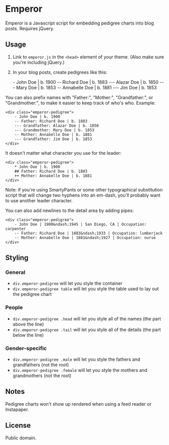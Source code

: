 # Emperor

Emperor is a Javascript script for embedding pedigree charts into blog posts. Requires jQuery.

## Usage

1. Link to `emperor.js` in the `<head>` element of your theme. (Also make sure you're including jQuery.)
2. In your blog posts, create pedigrees like this:

	<div class="emperor-pedigree">
		- John Doe | b. 1900
		-- Richard Doe | b. 1883
		--- Alazar Doe | b. 1850
		--- Mary Doe | b. 1853
		-- Annabelle Doe | b. 1881
		--- Jim Doe | b. 1853
	</div>

You can also prefix names with "Father:", "Mother:", "Grandfather:", or "Grandmother:", to make it easier to keep track of who's who. Example:

	<div class="emperor-pedigree">
		- John Doe | b. 1900
		-- Father: Richard Doe | b. 1883
		--- Grandfather: Alazar Doe | b. 1850
		--- Grandmother: Mary Doe | b. 1853
		-- Mother: Annabelle Doe | b. 1881
		--- Grandfather: Jim Doe | b. 1853
	</div>

It doesn't matter what character you use for the leader:

	<div class="emperor-pedigree">
		* John Doe | b. 1900
		## Father: Richard Doe | b. 1883
		++ Mother: Annabelle Doe | b. 1881
	</div>

Note: if you're using SmartyPants or some other typographical substitution script that will change two hyphens into an em-dash, you'll probably want to use another leader character.

You can also add newlines to the detail area by adding pipes:

	<div class="emperor-pedigree">
		- John Doe | 1900&ndash;1945 | San Diego, CA | Occupation: carpenter
		-- Father: Richard Doe | 1883&ndash;1933 | Occupation: lumberjack
		-- Mother: Annabelle Doe | 1881&ndash;1927 | Occupation: nurse
	</div>

## Styling

### General

* `div.emperor-pedigree` will let you style the container
* `div.emperor-pedigree table` will let you style the table used to lay out the pedigree chart

### People

* `div.emperor-pedigree .head` will let you style all of the names (the part above the line)
* `div.emperor-pedigree .tail` will let you style all of the details (the part below the line)

### Gender-specific

* `div.emperor-pedigree .male` will let you style the fathers and grandfathers (not the root)
* `div.emperor-pedigree .female` will let you style the mothers and grandmothers (not the root)

## Notes

Pedigree charts won't show up rendered when using a feed reader or Instapaper.

## License

Public domain.
